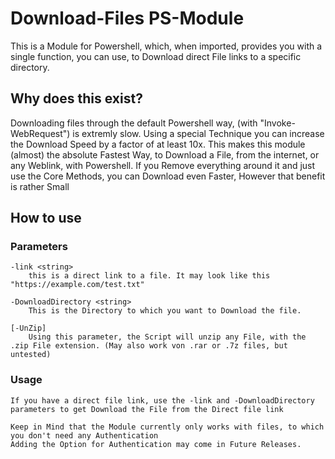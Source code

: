 # Download-Files PS-Module

This is a Module for Powershell, which, when imported, provides you with a single function, you can use, to Download direct File links to a specific directory.

## Why does this exist?

Downloading files through the default Powershell way, (with "Invoke-WebRequest") is extremly slow. Using a special Technique you can increase the Download Speed by a factor of at least 10x.
This makes this module (almost) the absolute Fastest Way, to Download a File, from the internet, or any Weblink, with Powershell.
If you Remove everything around it and just use the Core Methods, you can Download even Faster, However that benefit is rather Small

## How to use

### Parameters

    -link <string> 
        this is a direct link to a file. It may look like this "https://example.com/test.txt"

    -DownloadDirectory <string>
        This is the Directory to which you want to Download the file.

    [-UnZip]
        Using this parameter, the Script will unzip any File, with the .zip File extension. (May also work von .rar or .7z files, but untested)

### Usage

    If you have a direct file link, use the -link and -DownloadDirectory parameters to get Download the File from the Direct file link

    Keep in Mind that the Module currently only works with files, to which you don't need any Authentication
    Adding the Option for Authentication may come in Future Releases.